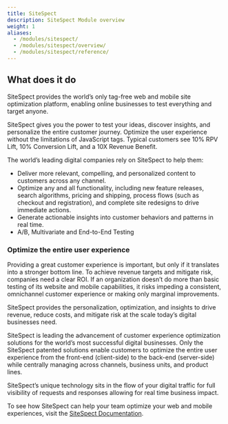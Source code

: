 ```yaml
---
title: SiteSpect
description: SiteSpect Module overview
weight: 1
aliases:
  - /modules/sitespect/
  - /modules/sitespect/overview/
  - /modules/sitespect/reference/
---
```


## What does it do

SiteSpect provides the world’s only tag-free web and mobile site optimization platform, enabling online businesses to test everything and target anyone.

SiteSpect gives you the power to test your ideas, discover insights, and personalize the entire customer journey. Optimize the user experience without the limitations of JavaScript tags. Typical customers see 10% RPV Lift, 10% Conversion Lift, and a 10X Revenue Benefit.

The world’s leading digital companies rely on SiteSpect to help them:

- Deliver more relevant, compelling, and personalized content to customers across any channel.
- Optimize any and all functionality, including new feature releases, search algorithms, pricing and shipping, process flows (such as checkout and registration), and complete site redesigns to drive immediate actions.
- Generate actionable insights into customer behaviors and patterns in real time.
- A/B, Multivariate and End-to-End Testing


### Optimize the entire user experience

Providing a great customer experience is important, but only if it translates into a stronger bottom line. To achieve revenue targets and mitigate risk, companies need a clear ROI. If an organization doesn’t do more than basic testing of its website and mobile capabilities, it risks impeding a consistent, omnichannel customer experience or making only marginal improvements.

SiteSpect provides the personalization, optimization, and insights to drive revenue, reduce costs, and mitigate risk at the scale today’s digital businesses need.

SiteSpect is leading the advancement of customer experience optimization solutions for the world’s most successful digital businesses. Only the SiteSpect patented solutions enable customers to optimize the entire user experience from the front-end (client-side) to the back-end (server-side) while centrally managing across channels, business units, and product lines.

SiteSpect’s unique technology sits in the flow of your digital traffic for full visibility of requests and responses allowing for real time business impact.

To see how SiteSpect can help your team optimize your web and mobile experiences, visit the [SiteSpect Documentation](https://www.sitespect.com/our-resources).